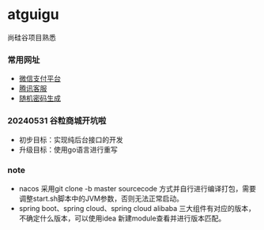 # atguigu
尚硅谷项目熟悉
### 常用网址
- [微信支付平台](https://pay.weixin.qq.com/)
- [腾讯客服](https://kf.qq.com/)
- [随机密码生成](https://suijimimashengcheng.bmcx.com/)
### 20240531 谷粒商城开坑啦
- 初步目标：实现纯后台接口的开发
- 升级目标：使用go语言进行重写
### note  
- nacos 采用git clone -b master sourcecode 方式并自行进行编译打包，需要调整start.sh脚本中的JVM参数，否则无法正常启动。
- spring boot、spring cloud、spring cloud alibaba 三大组件有对应的版本，不确定什么版本，可以使用idea 新建module查看并进行版本匹配。